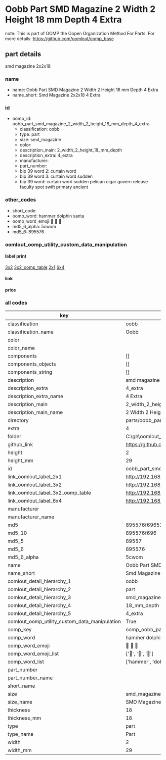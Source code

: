 # Oobb Part SMD Magazine 2 Width 2 Height 18 mm Depth 4 Extra  

note: This is part of OOMP the Oopen Organization Method For Parts. For more details: https://github.com/oomlout/oomp_base

##  part details
  



smd magazine 2x2x18



### name
* name: Oobb Part SMD Magazine 2 Width 2 Height 18 mm Depth 4 Extra
* name_short: Smd Magazine 2x2x18 4 Extra
### id
* oomp_id: oobb_part_smd_magazine_2_width_2_height_18_mm_depth_4_extra
  * classification: oobb
  * type: part
  * size: smd_magazine
  * color: 
  * description_main: 2_width_2_height_18_mm_depth
  * description_extra: 4_extra
  * manufacturer: 
  * part_number: 
  * bip 39 word 2: curtain word
  * bip 39 word 3: curtain word sudden
  * bip 39 word: curtain word sudden pelican cigar govern release faculty spot swift primary ancient

### other_codes
* short_code: 
* oomp_word: hammer dolphin santa
* oomp_word_emoji :hammer: :dolphin: :santa:
* md5_6_alpha: 5cwom
* md5_6: 895576






### oomlout_oomp_utility_custom_data_manipulation
#### label print
[3x2](http://192.168.1.245:1112/?label=oomp%205cwom)
[3x2_oomp_table](http://192.168.1.108:1112/?label=oomp%205cwom)
[2x1](http://192.168.1.242:1112/?label=oomp%205cwom)
[6x4](http://192.168.1.55:1112/?label=oomp%205cwom)    

#### link

                              

#### price







### all codes 
| key | value |  
| --- | --- |  
| classification | oobb |  
| classification_name | Oobb |  
| color |  |  
| color_name |  |  
| components | [] |  
| components_objects | [] |  
| components_string | [] |  
| description | smd magazine 2x2x18 |  
| description_extra | 4_extra |  
| description_extra_name | 4 Extra |  
| description_main | 2_width_2_height_18_mm_depth |  
| description_main_name | 2 Width 2 Height 18 mm Depth |  
| directory | parts/oobb_part_smd_magazine_2_width_2_height_18_mm_depth_4_extra |  
| extra | 4 |  
| folder | C:\gh\oomlout_oobb_version_4_generated_parts\things\oobb_part_smd_magazine_2_width_2_height_18_mm_depth_4_extra |  
| github_link | https://github.com/oomlout/oomlout_oomp_part_src/tree/main/parts/oobb_part_smd_magazine_2_width_2_height_18_mm_depth_4_extra |  
| height | 2 |  
| height_mm | 29 |  
| id | oobb_part_smd_magazine_2_width_2_height_18_mm_depth_4_extra |  
| link_oomlout_label_2x1 | http://192.168.1.242:1112/?label=oomp%205cwom |  
| link_oomlout_label_3x2 | http://192.168.1.245:1112/?label=oomp%205cwom |  
| link_oomlout_label_3x2_oomp_table | http://192.168.1.108:1112/?label=oomp%205cwom |  
| link_oomlout_label_6x4 | http://192.168.1.55:1112/?label=oomp%205cwom |  
| manufacturer |  |  
| manufacturer_name |  |  
| md5 | 895576f69651b6a594147a25b13f59b1 |  
| md5_10 | 895576f696 |  
| md5_5 | 89557 |  
| md5_6 | 895576 |  
| md5_6_alpha | 5cwom |  
| name | Oobb Part SMD Magazine 2 Width 2 Height 18 mm Depth 4 Extra |  
| name_short | Smd Magazine 2x2x18 4 Extra |  
| oomlout_detail_hierarchy_1 | oobb |  
| oomlout_detail_hierarchy_2 | part |  
| oomlout_detail_hierarchy_3 | smd_magazine |  
| oomlout_detail_hierarchy_4 | 18_mm_depth |  
| oomlout_detail_hierarchy_5 | 4_extra |  
| oomlout_oomp_utility_custom_data_manipulation | True |  
| oomp_key | oomp_oobb_part_smd_magazine_2_width_2_height_18_mm_depth_4_extra |  
| oomp_word | hammer dolphin santa |  
| oomp_word_emoji | :hammer: :dolphin: :santa: |  
| oomp_word_emoji_list | [':hammer:', ':dolphin:', ':santa:'] |  
| oomp_word_list | ['hammer', 'dolphin', 'santa'] |  
| part_number |  |  
| part_number_name |  |  
| short_name |  |  
| size | smd_magazine |  
| size_name | SMD Magazine |  
| thickness | 18 |  
| thickness_mm | 18 |  
| type | part |  
| type_name | Part |  
| width | 2 |  
| width_mm | 29 |  
